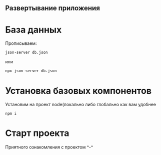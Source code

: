 ## Развертывание приложения <br>

# База данных <br>
Прописываем: <br>
```
json-server db.json
```
или <br>
```
npx json-server db.json 
```
# Установка базовых компонентов
Установим на проект node(локально либо глобально как вам удобнее
```
npm i
```
# Старт проекта <br>

Приятного ознакомления с проектом ^-^
